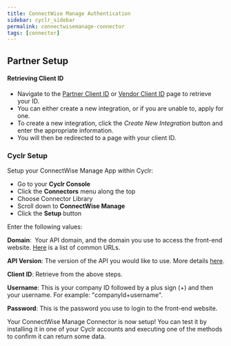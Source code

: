 ```yaml
---
title: ConnectWise Manage Authentication
sidebar: cyclr_sidebar
permalink: connectwisemanage-connector
tags: [connector]
---
```


## Partner Setup

#### Retrieving Client ID
*   Navigate to the [Partner Client ID](https://developer.connectwise.com/ClientID/Partner_Client_IDs) or [Vendor Client ID](https://developer.connectwise.com/ClientID/Vendor_Client_IDs) page to retrieve your ID.
*   You can either create a new integration, or if you are unable to, apply for one.
*   To create a new integration, click the *Create New Integration* button and enter the appropriate information.
*   You will then be redirected to a page with your client ID.

### Cyclr Setup

Setup your ConnectWise Manage App within Cyclr:

*   Go to your **Cyclr Console**
*   Click the **Connectors** menu along the top
*   Choose Connector Library
*   Scroll down to **ConnectWise Manage**
*   Click the **Setup** button

Enter the following values:

**Domain**:  Your API domain, and the domain you use to access the front-end website. [Here](https://developer.connectwise.com/Best_Practices/Manage_Cloud_URL_Formatting?mt-learningpath=manage) is a list of common URLs.

**API Version**:  The version of the API you would like to use. More details [here](https://developer.connectwise.com/Best_Practices/Manage_Versioning?mt-learningpath=manage).

**Client ID**: Retrieve from the above steps.

**Username**: This is your company ID followed by a plus sign (+) and then your username. For example: "companyId+username".

**Password**: This is the password you use to login to the front-end website.


Your ConnectWise Manage Connector is now setup! You can test it by installing it in one of your Cyclr accounts and executing one of the methods to confirm it can return some data.
